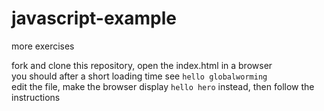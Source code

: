# javascript-example

more exercises 

fork and clone this repository, open the index.html in a browser  
you should after a short loading time see `hello globalworming`  
edit the file, make the browser display `hello hero` instead, then follow the instructions

















